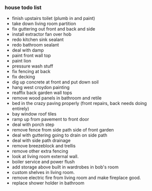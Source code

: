 ### house todo list ###

- finish upstairs toilet (plumb in and paint)
- take down living room partition
- fix guttering out front and back and side
- install extractor fan over hob
- redo kitchen sink sealant
- redo bathroom sealant
- deal with damp
- paint front wall top
- paint lion
- pressure wash stuff
- fix fencing at back
- fix decking
- dig up concrete at front and put down soil
- hang west croydon painting
- reaffix back garden wall tops
- remove wood panels in bathroom and retile
- bed in the crazy paving properly (front repairs, back needs doing entirely)
- bay window roof tiles
- ramp up from pavement to front door
- deal with porch step
- remove fence from side path side of front garden
- deal with guttering going to drain on side path
- deal with side path drainage
- remove breezeblock and trellis
- remove other extra fencing
- look at living room external wall.
- boiler service and power flush
- add storage above built in wardrobes in bob's room
- custom shelves in living room.
- remove electric fire from living room and make fireplace good.
- replace shower holder in bathroom
